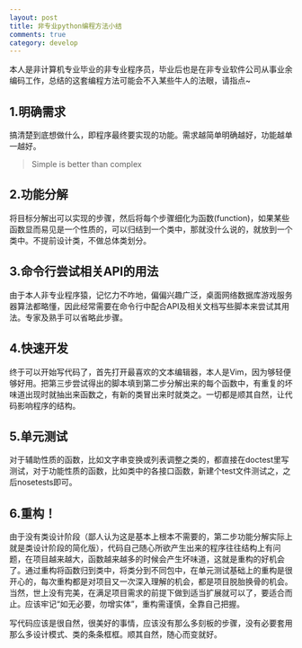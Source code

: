 ```yaml
---
layout: post
title: 非专业python编程方法小结
comments: true
category: develop
---
```


本人是非计算机专业毕业的非专业程序员，毕业后也是在非专业软件公司从事业余编码工作，总结的这套编程方法可能会不入某些牛人的法眼，请指点~ 

## 1.明确需求 

搞清楚到底想做什么，即程序最终要实现的功能。需求越简单明确越好，功能越单一越好。 

> Simple is better than complex

## 2.功能分解 

将目标分解出可以实现的步骤，然后将每个步骤细化为函数(function)，如果某些函数显而易见是一个性质的，可以归结到一个类中，那就没什么说的，就放到一个类中。不提前设计类，不做总体类划分。 

## 3.命令行尝试相关API的用法 

由于本人非专业程序猿，记忆力不咋地，偏偏兴趣广泛，桌面网络数据库游戏服务器算法都略懂，因此经常需要在命令行中配合API及相关文档写些脚本来尝试其用法。专家及熟手可以省略此步骤。 

## 4.快速开发 

终于可以开始写代码了，首先打开最喜欢的文本编辑器，本人是Vim，因为够轻便够好用。把第三步尝试得出的脚本填到第二步分解出来的每个函数中，有重复的坏味道出现时就抽出来函数之，有新的类冒出来时就类之。一切都是顺其自然，让代码影响程序的结构。 

## 5.单元测试 

对于辅助性质的函数，比如文字串变换或列表调整之类的，都直接在doctest里写测试，对于功能性质的函数，比如类中的各接口函数，新建个test文件测试之，之后nosetests即可。 

## 6.重构！ 

由于没有类设计阶段（鄙人认为这是基本上根本不需要的，第二步功能分解实际上就是类设计阶段的简化版），代码自己随心所欲产生出来的程序往往结构上有问题，在项目越来越大，函数越来越多的时候会产生坏味道，这就是重构的好机会了。通过重构将函数归到类中，将类分到不同包中，在单元测试基础上的重构是很开心的，每次重构都是对项目又一次深入理解的机会，都是项目脱胎换骨的机会。当然，世上没有完美，在满足项目需求的前提下做到适当扩展就可以了，要适合而止。应该牢记“如无必要，勿增实体”，重构需谨慎，全靠自己把握。 

写代码应该是很自然，很美好的事情，应该没有那么多刻板的步骤，没有必要套用那么多设计模式、类的条条框框。顺其自然，随心而变就好。 
